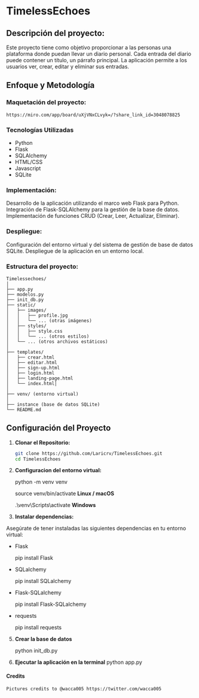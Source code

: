 # TimelessEchoes

## Descripción del proyecto:

Este proyecto tiene como objetivo proporcionar a las personas una plataforma donde puedan llevar un diario personal. Cada entrada del diario puede contener un título, un párrafo principal. La aplicación permite a los usuarios ver, crear, editar y eliminar sus entradas.

## Enfoque y Metodología

### Maquetación del proyecto:

    https://miro.com/app/board/uXjVNxCLvyk=/?share_link_id=3048078825

### Tecnologías Utilizadas

- Python
- Flask
- SQLAlchemy
- HTML/CSS
- Javascript
- SQLite

### Implementación:

Desarrollo de la aplicación utilizando el marco web Flask para Python.
Integración de Flask-SQLAlchemy para la gestión de la base de datos.
Implementación de funciones CRUD (Crear, Leer, Actualizar, Eliminar).

### Despliegue:

Configuración del entorno virtual y del sistema de gestión de base de datos SQLite.
Despliegue de la aplicación en un entorno local.

### Estructura del proyecto:
    Timelessechoes/
    │
    ├── app.py
    ├── modelos.py
    ├── init_db.py
    ├── static/
    │   ├── images/
    │   │   ├── profile.jpg
    │   │   └── ... (otras imágenes)
    │   ├── styles/
    │   │   ├── style.css
    │   │   └── ... (otros estilos)
    │   └── ... (otros archivos estáticos)
    │
    ├── templates/
    │   ├── crear.html
    │   ├── editar.html
    │   ├── sign-up.html
    │   ├── login.html
    │   ├── landing-page.html
    │   └── index.html│   
    │
    ├── venv/ (entorno virtual)
    │
    ├── instance (base de datos SQLite)
    └── README.md



## Configuración del Proyecto

1. **Clonar el Repositorio:**
   ```bash
   git clone https://github.com/Laricrv/TimelessEchoes.git
   cd TimelessEchoes

2. **Configuracion del entorno virtual:**

    python -m venv venv
   
    source venv/bin/activate  **Linux / macOS**
   
    .\venv\Scripts\activate  **Windows**


4. **Instalar dependencias:**

Asegúrate de tener instaladas las siguientes dependencias en tu entorno virtual:

- Flask

    pip install Flask

- SQLalchemy

    pip install SQLalchemy

- Flask-SQLalchemy

    pip install Flask-SQLalchemy

- requests

    pip install requests


5. **Crear la base de datos**

    python init_db.py

4. **Ejecutar la aplicación en la terminal**
    python app.py


#### Credits

    Pictures credits to @wacca005 https://twitter.com/wacca005
